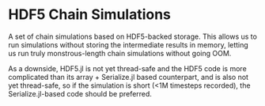HDF5 Chain Simulations
======================

A set of chain simulations based on HDF5-backed storage. This
allows us to run simulations without storing the intermediate
results in memory, letting us run truly monstrous-length chain
simulations without going OOM.

As a downside, HDF5.jl is not yet thread-safe and the HDF5 code
is more complicated than its array + Serialize.jl based counterpart,
and is also not yet thread-safe, so if the simulation is short 
(<1M timesteps recorded), the Serialize.jl-based code should be
preferred.
